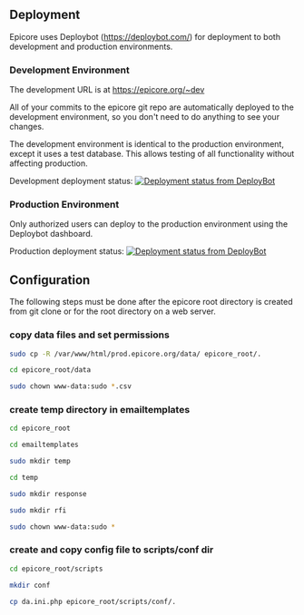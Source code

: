 ## Deployment

Epicore uses Deploybot (https://deploybot.com/) for deployment to both development and production environments.

### Development Environment

The development URL is at https://epicore.org/~dev

All of your commits to the epicore git repo are automatically deployed to the development environment, so you don't need to do anything to see your changes.  

The development environment is identical to the  production environment, except it uses a test database.  This allows testing of all functionality without affecting production.

Development deployment status: [![Deployment status from DeployBot](https://boston-childrens-hosptial.deploybot.com/badge/23779030056625/85433.svg)](http://deploybot.com)


### Production Environment

Only authorized users can deploy to the production environment using the Deploybot dashboard.

Production deployment status: [![Deployment status from DeployBot](https://boston-childrens-hosptial.deploybot.com/badge/02267418033975/87596.svg)](http://deploybot.com)



## Configuration

 
The following steps must be done after the epicore root directory is created from git clone or for the root directory on a web server.


### copy data files and set permissions

```sh
sudo cp -R /var/www/html/prod.epicore.org/data/ epicore_root/.

cd epicore_root/data

sudo chown www-data:sudo *.csv
```

### create temp directory in emailtemplates

```sh
cd epicore_root

cd emailtemplates

sudo mkdir temp

cd temp

sudo mkdir response

sudo mkdir rfi

sudo chown www-data:sudo *
```

### create and copy config file to scripts/conf dir

```sh
cd epicore_root/scripts

mkdir conf

cp da.ini.php epicore_root/scripts/conf/.

```
